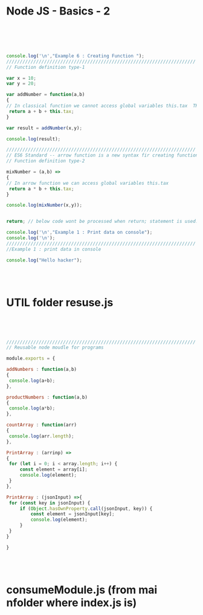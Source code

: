  # Node JS - Basics - 2 
   
   
   </br>
   </br>
   
   ```js
   

console.log('\n',"Example 6 : Creating Function ");
//////////////////////////////////////////////////////////////////////
// Function definition type-1

var x = 10;
var y = 20;

var addNumber = function(a,b)
{
// In classical function we cannot access global variables this.tax  THIS IS FIXED IN 2024   
    return a + b + this.tax;
}

var result = addNumber(x,y);

console.log(result);

//////////////////////////////////////////////////////////////////////
// ES6 Standard -- arrow function is a new syntax fir creating function
// Function definition type-2

mixNumber = (a,b) => 
{ 
// In arrow function we can access global variables this.tax        
    return a * b + this.tax; 
}

console.log(mixNumber(x,y));


return; // below code wont be processed when return; statement is used.

console.log('\n',"Example 1 : Print data on console");
console.log('\n');
//////////////////////////////////////////////////////////////////////
//Example 1 : print data in console 

console.log("Hello hacker");	
   
   ```
   </br>
   </br>
   
#  UTIL folder resuse.js
   
   </br>
   </br>   
   
   ```js
   
//////////////////////////////////////////////////////////////////////
// Reusable node moudle for programs 

module.exports = {

addNumbers : function(a,b)
{
    console.log(a+b);
},

productNumbers : function(a,b)
{
    console.log(a*b);
},

countArray : function(arr)
{
    console.log(arr.length);
},

PrintArray : (arrinp) =>
{
    for (let i = 0; i < array.length; i++) {
        const element = array[i];
        console.log(element);        
    }
},

PrintArray : (jsonInput) =>{
    for (const key in jsonInput) {
        if (Object.hasOwnProperty.call(jsonInput, key)) {
            const element = jsonInput[key];
            console.log(element);
        }
    }
}

}	
   
   ```
   </br>
   </br>
   
#  consumeModule.js (from mai nfolder where index.js is)
   
   </br>
   </br>   
   
   ```js



   ```

   </br>
   </br>   
